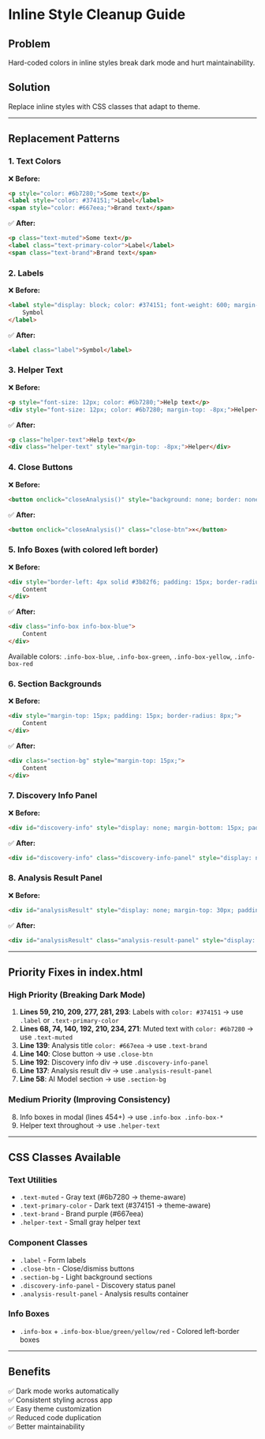 # Inline Style Cleanup Guide

## Problem
Hard-coded colors in inline styles break dark mode and hurt maintainability.

## Solution
Replace inline styles with CSS classes that adapt to theme.

---

## Replacement Patterns

### 1. **Text Colors**

❌ **Before:**
```html
<p style="color: #6b7280;">Some text</p>
<label style="color: #374151;">Label</label>
<span style="color: #667eea;">Brand text</span>
```

✅ **After:**
```html
<p class="text-muted">Some text</p>
<label class="text-primary-color">Label</label>
<span class="text-brand">Brand text</span>
```

### 2. **Labels**

❌ **Before:**
```html
<label style="display: block; color: #374151; font-weight: 600; margin-bottom: 8px; font-size: 14px;">
    Symbol
</label>
```

✅ **After:**
```html
<label class="label">Symbol</label>
```

### 3. **Helper Text**

❌ **Before:**
```html
<p style="font-size: 12px; color: #6b7280;">Help text</p>
<div style="font-size: 12px; color: #6b7280; margin-top: -8px;">Helper</div>
```

✅ **After:**
```html
<p class="helper-text">Help text</p>
<div class="helper-text" style="margin-top: -8px;">Helper</div>
```

### 4. **Close Buttons**

❌ **Before:**
```html
<button onclick="closeAnalysis()" style="background: none; border: none; font-size: 20px; cursor: pointer; color: #6b7280;">×</button>
```

✅ **After:**
```html
<button onclick="closeAnalysis()" class="close-btn">×</button>
```

### 5. **Info Boxes (with colored left border)**

❌ **Before:**
```html
<div style="border-left: 4px solid #3b82f6; padding: 15px; border-radius: 6px; margin-bottom: 15px;">
    Content
</div>
```

✅ **After:**
```html
<div class="info-box info-box-blue">
    Content
</div>
```

Available colors: `.info-box-blue`, `.info-box-green`, `.info-box-yellow`, `.info-box-red`

### 6. **Section Backgrounds**

❌ **Before:**
```html
<div style="margin-top: 15px; padding: 15px; border-radius: 8px;">
    Content
</div>
```

✅ **After:**
```html
<div class="section-bg" style="margin-top: 15px;">
    Content
</div>
```

### 7. **Discovery Info Panel**

❌ **Before:**
```html
<div id="discovery-info" style="display: none; margin-bottom: 15px; padding: 10px; border-radius: 4px; font-size: 13px; color: #6b7280;">
```

✅ **After:**
```html
<div id="discovery-info" class="discovery-info-panel" style="display: none; margin-bottom: 15px;">
```

### 8. **Analysis Result Panel**

❌ **Before:**
```html
<div id="analysisResult" style="display: none; margin-top: 30px; padding: 20px; border-radius: 8px; border-left: 4px solid #667eea;">
```

✅ **After:**
```html
<div id="analysisResult" class="analysis-result-panel" style="display: none; margin-top: 30px;">
```

---

## Priority Fixes in index.html

### High Priority (Breaking Dark Mode)
1. **Lines 59, 210, 209, 277, 281, 293**: Labels with `color: #374151` → use `.label` or `.text-primary-color`
2. **Lines 68, 74, 140, 192, 210, 234, 271**: Muted text with `color: #6b7280` → use `.text-muted`
3. **Line 139**: Analysis title `color: #667eea` → use `.text-brand`
4. **Line 140**: Close button → use `.close-btn`
5. **Line 192**: Discovery info div → use `.discovery-info-panel`
6. **Line 137**: Analysis result div → use `.analysis-result-panel`
7. **Line 58**: AI Model section → use `.section-bg`

### Medium Priority (Improving Consistency)
8. Info boxes in modal (lines 454+) → use `.info-box .info-box-*`
9. Helper text throughout → use `.helper-text`

---

## CSS Classes Available

### Text Utilities
- `.text-muted` - Gray text (#6b7280 → theme-aware)
- `.text-primary-color` - Dark text (#374151 → theme-aware)
- `.text-brand` - Brand purple (#667eea)
- `.helper-text` - Small gray helper text

### Component Classes
- `.label` - Form labels
- `.close-btn` - Close/dismiss buttons
- `.section-bg` - Light background sections
- `.discovery-info-panel` - Discovery status panel
- `.analysis-result-panel` - Analysis results container

### Info Boxes
- `.info-box` + `.info-box-blue/green/yellow/red` - Colored left-border boxes

---

## Benefits
✅ Dark mode works automatically  
✅ Consistent styling across app  
✅ Easy theme customization  
✅ Reduced code duplication  
✅ Better maintainability  
